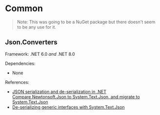 # Common

> Note: This was going to be a NuGet package but there doesn't seem to be any use for it.

## Json.Converters
Framework: .NET 6.0 _and_ .NET 8.0

Dependencies:
- None

References:
- [JSON serialization and de-serialization in .NET](https://learn.microsoft.com/en-us/dotnet/standard/serialization/system-text-json/overview)\
[Compare Newtonsoft.Json to System.Text.Json, and migrate to System.Text.Json](https://learn.microsoft.com/en-us/dotnet/standard/serialization/system-text-json/migrate-from-newtonsoft)
- [De-serializing generic interfaces with System.Text.Json](https://www.mrlacey.com/2019/10/deserializing-generic-interfaces-with.html)